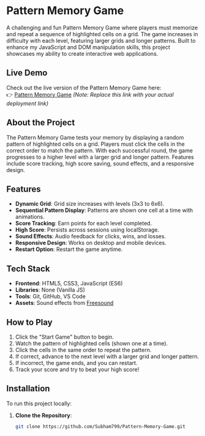 # Pattern Memory Game

A challenging and fun Pattern Memory Game where players must memorize and repeat a sequence of highlighted cells on a grid. The game increases in difficulty with each level, featuring larger grids and longer patterns. Built to enhance my JavaScript and DOM manipulation skills, this project showcases my ability to create interactive web applications.

## Live Demo
Check out the live version of the Pattern Memory Game here:  
👉 [Pattern Memory Game](https://subham799.github.io/Pattern-Memory-Game/) *(Note: Replace this link with your actual deployment link)*

## About the Project
The Pattern Memory Game tests your memory by displaying a random pattern of highlighted cells on a grid. Players must click the cells in the correct order to match the pattern. With each successful round, the game progresses to a higher level with a larger grid and longer pattern. Features include score tracking, high score saving, sound effects, and a responsive design.

## Features
- **Dynamic Grid**: Grid size increases with levels (3x3 to 6x6).
- **Sequential Pattern Display**: Patterns are shown one cell at a time with animations.
- **Score Tracking**: Earn points for each level completed.
- **High Score**: Persists across sessions using localStorage.
- **Sound Effects**: Audio feedback for clicks, wins, and losses.
- **Responsive Design**: Works on desktop and mobile devices.
- **Restart Option**: Restart the game anytime.

## Tech Stack
- **Frontend**: HTML5, CSS3, JavaScript (ES6)  
- **Libraries**: None (Vanilla JS)  
- **Tools**: Git, GitHub, VS Code  
- **Assets**: Sound effects from [Freesound](https://freesound.org/)  

## How to Play
1. Click the "Start Game" button to begin.
2. Watch the pattern of highlighted cells (shown one at a time).
3. Click the cells in the same order to repeat the pattern.
4. If correct, advance to the next level with a larger grid and longer pattern.
5. If incorrect, the game ends, and you can restart.
6. Track your score and try to beat your high score!

## Installation
To run this project locally:

1. **Clone the Repository**:
   ```bash
   git clone https://github.com/Subham799/Pattern-Memory-Game.git
